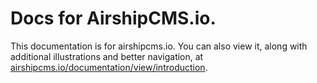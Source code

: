# Docs for AirshipCMS.io.
This documentation is for airshipcms.io. You can also view it, along with additional illustrations and better navigation, at [airshipcms.io/documentation/view/introduction](https://airshipcms.io/documentation/view/introduction).

